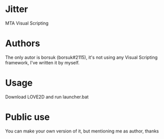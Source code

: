 # Jitter
MTA Visual Scripting

# Authors
The only autor is borsuk (borsuk#2115), it's not using any Visual Scripting framework, I've written it by myself.

# Usage
Download LOVE2D and run launcher.bat

# Public use
You can make your own version of it, but mentioning me as author, thanks 
